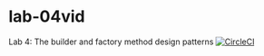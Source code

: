 # lab-04vid
Lab 4: The builder and factory method design patterns
[![CircleCI](https://dl.circleci.com/status-badge/img/gh/AbdurahmanAlharbi/lab-04vid/tree/main.svg?style=svg)](https://dl.circleci.com/status-badge/redirect/gh/AbdurahmanAlharbi/lab-04vid/tree/main)
